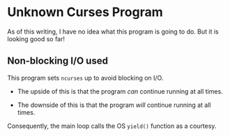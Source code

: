 # Unknown Curses Program

As of this writing, I have no idea what this program is going to do. But it is looking good so far!

## Non-blocking I/O used

This program sets `ncurses` up to avoid blocking on I/O. 

* The upside of this is that the program
*can* continue running at all times.

* The downside of this is that the program *will* continue running at all times.

Consequently, the main loop calls the OS `yield()` function as a courtesy.
